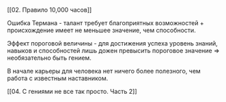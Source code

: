 [[02. Правило 10,000 часов]]

Ошибка Термана - талант требует благоприятных возможностей + происхождение имеет не меньшее значение, чем способности.

Эффект пороговой величины - для достижения успеха уровень знаний, навыков и способностей лишь дожен превысить пороговое значение => необязательно быть гением.

В начале карьеры для человека нет ничего более полезного, чем работа с известным наставником.

[[04. С гениями не все так просто. Часть 2]]
